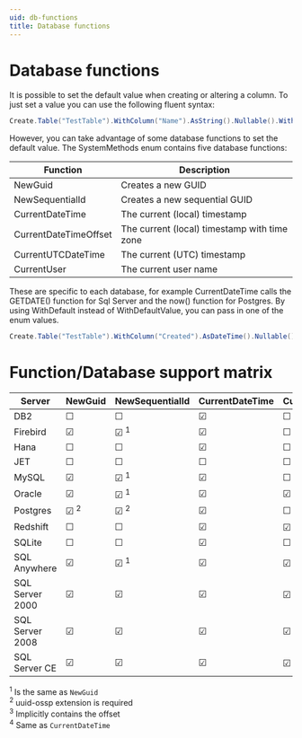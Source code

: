 ```yaml
---
uid: db-functions
title: Database functions
---
```


# Database functions

It is possible to set the default value when creating or altering a column. To just set a value you can use the following fluent syntax:

```cs
Create.Table("TestTable").WithColumn("Name").AsString().Nullable().WithDefaultValue("test");
```

However, you can take advantage of some database functions to set the default value. The SystemMethods enum contains five database functions:

Function                    | Description
----------------------------|------------------------------------------------
NewGuid                     | Creates a new GUID
NewSequentialId             | Creates a new sequential GUID
CurrentDateTime             | The current (local) timestamp
CurrentDateTimeOffset       | The current (local) timestamp with time zone
CurrentUTCDateTime          | The current (UTC) timestamp
CurrentUser                 | The current user name

These are specific to each database, for example CurrentDateTime calls the GETDATE() function for Sql Server and the now() function for Postgres. By using WithDefault instead of WithDefaultValue, you can pass in one of the enum values.

```cs
Create.Table("TestTable").WithColumn("Created").AsDateTime().Nullable().WithDefault(SystemMethods.CurrentDateTime);
```

# Function/Database support matrix

Server          | NewGuid               | NewSequentialId   | CurrentDateTime   | CurrentDateTimeOffset | CurrentUTCDateTime    | CurrentUser
----------------|-----------------------|-------------------|-------------------|-----------------------|-----------------------|--------------
DB2             | ☐                     | ☐                | ☑                | ☐                     | ☑                    | ☑
Firebird        | ☑                     | ☑ <sup>1</sup>   | ☑                | ☐                     | ☐                    | ☐
Hana            | ☐                     | ☐                | ☑                | ☐                     | ☑                    | ☐
JET             | ☐                     | ☐                | ☐                | ☐                     | ☐                    | ☐
MySQL           | ☑                     | ☑ <sup>1</sup>   | ☑                | ☐                     | ☑                    | ☑
Oracle          | ☑                     | ☑ <sup>1</sup>   | ☑                | ☑                     | ☑                    | ☑
Postgres        | ☑ <sup>2</sup>        | ☑ <sup>2</sup>   | ☑                | ☐                     | ☑                    | ☑
Redshift        | ☐                     | ☐                | ☑                | ☑ <sup>3</sup>        | ☑                    | ☑
SQLite          | ☐                     | ☐                | ☑                | ☐                     | ☑                    | ☐
SQL Anywhere    | ☑                     | ☑ <sup>1</sup>   | ☑                | ☑ <sup>3</sup>        | ☑                    | ☑
SQL Server 2000 | ☑                     | ☑                | ☑                | ☑ <sup>4</sup>        | ☑                    | ☑
SQL Server 2008 | ☑                     | ☑                | ☑                | ☑                     | ☑                    | ☑
SQL Server CE   | ☑                     | ☑                | ☑                | ☑ <sup>4</sup>        | ☑                    | ☑

<sup>1</sup> Is the same as `NewGuid`<br />
<sup>2</sup> uuid-ossp extension is required<br />
<sup>3</sup> Implicitly contains the offset<br />
<sup>4</sup> Same as `CurrentDateTime`<br />
